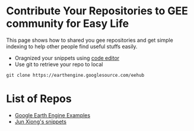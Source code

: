 # Contribute Your Repositories to GEE community for Easy Life

This page shows how to shared you gee repositories and get simple indexing to help other people find useful stuffs easily.

- Oragnized your snippets using [code editor](https://code.earthengine.google.com/)
- Use git to retrieve your repo to local
```
git clone https://earthengine.googlesource.com/eehub
```

# List of Repos

- [Google Earth Engine Examples](https://github.com/gee-community/ee-examples)
- [Jun Xiong's snippets](https://github.com/gee-community/ee-snippets)
